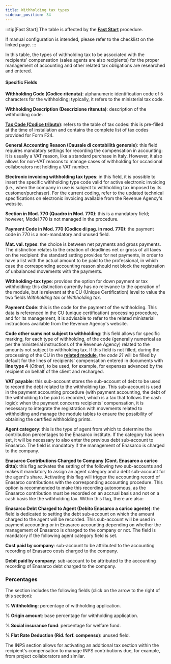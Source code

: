 ```yaml
---
title: Withholding tax types
sidebar_position: 34
---
```


:::tip[Fast Start]
The table is affected by the [**Fast Start**](/docs/guide/fast-start) procedure.

If manual configuration is intended, please refer to the checklist on the linked page.
:::

In this table, the types of withholding tax to be associated with the recipients' compensation (sales agents are also recipients) for the proper management of accounting and other related tax obligations are researched and entered.

#### Specific Fields

**Withholding Code (Codice ritenuta)**: alphanumeric identification code of 5 characters for the withholding; typically, it refers to the ministerial tax code.

**Withholding Description (Descrizione ritenuta)**: description of the withholding code.

**[Tax Code (Codice tributo)](/docs/configurations/tables/finance/tax-code)**: refers to the table of tax codes: this is pre-filled at the time of installation and contains the complete list of tax codes provided for Form F24.

**General Accounting Reason (Causale di contabilità generale)**: this field requires mandatory settings for recording the compensation in accounting: it is usually a VAT reason, like a standard purchase in Italy. However, it also allows for non-VAT reasons to manage cases of withholding for occasional collaborators not holding a VAT number.

**Electronic invoicing withholding tax types**: in this field, it is possible to insert the specific withholding type code valid for active electronic invoicing (i.e., when the company in use is subject to withholding tax imposed by its customer/purchaser). For the current coding, refer to the updated technical specifications on electronic invoicing available from the Revenue Agency's website.

**Section in Mod. 770 (Quadro in Mod. 770)**: this is a mandatory field; however, Model 770 is not managed in the procedure.

**Payment Code in Mod. 770 (Codice di pag. in mod. 770)**: the payment code in 770 is a non-mandatory and unused field.

**Mat. val. types**: the choice is between net payments and gross payments. The distinction relates to the creation of deadlines net or gross of all taxes on the recipient: the standard setting provides for net payments, in order to have a list with the actual amount to be paid to the professional, in which case the corresponding accounting reason should not block the registration of unbalanced movements with the payments.

**Withholding-tax type**: provides the option for down payment or tax withholding: this distinction currently has no relevance to the operation of the module, but is relevant at the CU (Unique Certification) level to value the two fields *Withholding tax* or *Withholding tax*.

**Payment Code**: this is the code for the payment of the withholding. This data is referenced in the CU (unique certification) processing procedure, and for its management, it is advisable to refer to the related ministerial instructions available from the Revenue Agency's website. 

**Code other sums not subject to withholding**: this field allows for specific marking, for each type of withholding, of the code (generally numerical as per the ministerial instructions of the Revenue Agency) related to the amounts not subject to withholding tax. If this field is not filled, during the processing of the CU in the [**related module**](/docs/finance-area/declarations/declarations/withholding-tax-certification), the *code 21* will be filled by default for the lines of recipients' compensation entered in documents with **line type 4** (*Other*), to be used, for example, for expenses advanced by the recipient on behalf of the client and recharged.

**VAT payable**: this sub-account stores the sub-account of debt to be used to record the debt related to the withholding tax. This sub-account is used in the payment accounting procedure (with payment accounting, the debt of the withholding to be paid is recorded, which is a tax that follows the cash logic): when the payment concerns recipients' compensation, it is necessary to integrate the registration with movements related to withholding and manage the module tables to ensure the possibility of obtaining the certified withholding prints.

**Agent category**: this is the type of agent from which to determine the contribution percentages to the Enasarco institute. If the category has been set, it will be necessary to also enter the previous debt sub-account to Enasarco. The field is mandatory if the management of Enasarco is charged to the company.

**Enasarco Contributions Charged to Company (Cont. Enasarco a carico ditta)**: this flag activates the setting of the following two sub-accounts and makes it mandatory to assign an agent category and a debt sub-account for the agent's share. Activating this flag will trigger the accounting record of Enasarco contributions with the corresponding accounting procedure. This option is recommended to make this recording autonomous, as the Enasarco contribution must be recorded on an accrual basis and not on a cash basis like the withholding tax. Within this flag, there are also:

**Enasarco Debt Charged to Agent (Debito Enasarco a carico agente)**: the field is dedicated to setting the debt sub-account on which the amount charged to the agent will be recorded. This sub-account will be used in payment accounting or in Enasarco accounting depending on whether the management of Enasarco is charged to the company or not. The field is mandatory if the following agent category field is set.

**Cost paid by company**: sub-account to be attributed to the accounting recording of Enasarco costs charged to the company.

**Debit paid by company**: sub-account to be attributed to the accounting recording of Enasarco debt charged to the company.


### Percentages

The section includes the following fields (click on the arrow to the right of this section):

% **Withholding**: percentage of withholding application.

% **Origin amount**: base percentage for withholding application.

% **Social insurance fund**: percentage for welfare fund.

% **Flat Rate Deduction (Rid. forf. compenso)**: unused field.

The INPS section allows for activating an additional tax section within the recipient's compensation to manage INPS contributions due, for example, from project collaborators and similar.